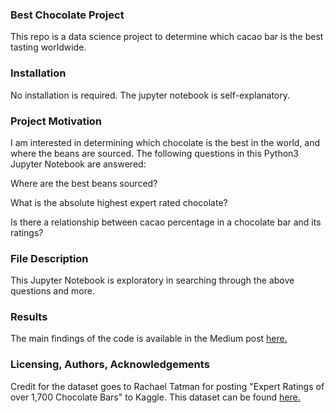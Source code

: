 ### Best Chocolate Project
This repo is a data science project to determine which cacao bar is the best tasting worldwide.

### Installation
No installation is required.  The jupyter notebook is self-explanatory.

### Project Motivation
I am interested in determining which chocolate is the best in the world, and where the beans are sourced.  The following questions in this Python3 Jupyter Notebook are answered:

Where are the best beans sourced?

What is the absolute highest expert rated chocolate?

Is there a relationship between cacao percentage in a chocolate bar and its ratings?

### File Description
This Jupyter Notebook is exploratory in searching through the above questions and more.

### Results
The main findings of the code is available in the Medium post [here.](https://medium.com/@sjwilli7/this-will-make-you-rethink-comfort-food-the-best-chocolate-in-the-world-9988e5f83186)

### Licensing, Authors, Acknowledgements
Credit for the dataset goes to Rachael Tatman for posting "Expert Ratings of over 1,700 Chocolate Bars" to Kaggle.  This dataset can be found [here.](https://www.kaggle.com/rtatman/chocolate-bar-ratings)
